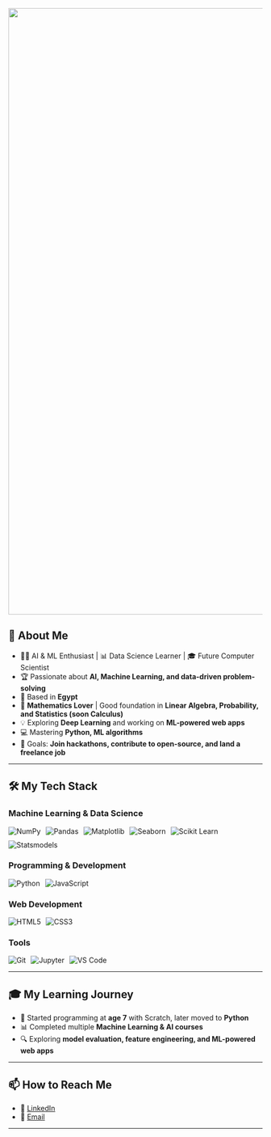 <p align="center">
  <img src="https://github.com/user-attachments/assets/71f68e9e-d361-423d-b619-389561cea966" alt="Ammar Yasser" width="1200" style="max-width: 100%; height: auto;"/>
</p>

## 🎯 About Me  
- 👨‍💻 AI & ML Enthusiast | 📊 Data Science Learner | 🎓 Future Computer Scientist  
- 🏆 Passionate about **AI, Machine Learning, and data-driven problem-solving**  
- 📍 Based in **Egypt** 
- 🧮 **Mathematics Lover** | Good foundation in **Linear Algebra, Probability, and Statistics (soon Calculus)**  
- 💡 Exploring **Deep Learning** and working on **ML-powered web apps**  
- 💻 Mastering **Python, ML algorithms**  
- 🎯 Goals: **Join hackathons, contribute to open-source, and land a freelance job**  

---

## 🛠️ My Tech Stack  

### **Machine Learning & Data Science**  
<div style="display: flex; flex-wrap: wrap; gap: 10px;">
  <img src="https://img.shields.io/badge/NumPy-013243?style=for-the-badge&logo=numpy&logoColor=white" alt="NumPy"/>
  <img src="https://img.shields.io/badge/Pandas-150458?style=for-the-badge&logo=pandas&logoColor=white" alt="Pandas"/>
  <img src="https://img.shields.io/badge/Matplotlib-003B57?style=for-the-badge&logo=matplotlib&logoColor=white" alt="Matplotlib"/>
  <img src="https://img.shields.io/badge/Seaborn-FF9E3D?style=for-the-badge&logo=seaborn&logoColor=white" alt="Seaborn"/>
  <img src="https://img.shields.io/badge/Scikit--Learn-F7931E?style=for-the-badge&logo=scikit-learn&logoColor=white" alt="Scikit Learn"/>
  <img src="https://img.shields.io/badge/Statsmodels-005FAD?style=for-the-badge&logo=python&logoColor=white" alt="Statsmodels"/>
</div>  

### **Programming & Development**  
<div style="display: flex; flex-wrap: wrap; gap: 10px;">
  <img src="https://img.shields.io/badge/Python-3776AB?style=for-the-badge&logo=python&logoColor=white" alt="Python"/>
  <img src="https://img.shields.io/badge/JavaScript-F7DF1E?style=for-the-badge&logo=javascript&logoColor=black" alt="JavaScript"/>
</div>  


### **Web Development**  
<div style="display: flex; flex-wrap: wrap; gap: 10px;">
  <img src="https://img.shields.io/badge/HTML5-E34F26?style=for-the-badge&logo=html5&logoColor=white" alt="HTML5"/>
  <img src="https://img.shields.io/badge/CSS3-1572B6?style=for-the-badge&logo=css3&logoColor=white" alt="CSS3"/>
</div>  

### **Tools**  
<div style="display: flex; flex-wrap: wrap; gap: 10px;">
  <img src="https://img.shields.io/badge/Git-F05032?style=for-the-badge&logo=git&logoColor=white" alt="Git"/>
  <img src="https://img.shields.io/badge/Jupyter-F37626?style=for-the-badge&logo=jupyter&logoColor=white" alt="Jupyter"/>
  <img src="https://img.shields.io/badge/VS%20Code-007ACC?style=for-the-badge&logo=visual-studio-code&logoColor=white" alt="VS Code"/>
</div>  

---

## 🎓 My Learning Journey  
- 🚀 Started programming at **age 7** with Scratch, later moved to **Python**  
- 📊 Completed multiple **Machine Learning & AI courses**  
- 🔍 Exploring **model evaluation, feature engineering, and ML-powered web apps**  

---

## 📫 How to Reach Me  
- 💼 [LinkedIn](https://www.linkedin.com/in/ammar-yasser-92a2622b9/)  
- 📧 [Email](mailto:ammar.batea@outlook.com)  

---
